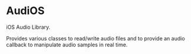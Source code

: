 AudiOS
======

iOS Audio Library.

Provides various classes to read/write audio files and to provide an audio callback to manipulate audio samples in real time.
